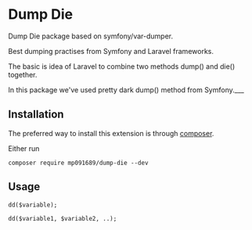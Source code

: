 Dump Die 
=========
Dump Die package based on symfony/var-dumper.

Best dumping practises from Symfony and Laravel frameworks.

The basic is idea of Laravel to combine two methods dump() and die() together.

In this package we've used pretty dark dump() method from Symfony.___
   

Installation
------------

The preferred way to install this extension is through [composer](http://getcomposer.org/download/).

Either run

```
composer require mp091689/dump-die --dev
```

Usage
-----

`
dd($variable);
`

`
dd($variable1, $variable2, ..);
`